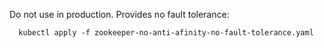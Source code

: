 Do not use in production. Provides no fault tolerance:
```
  kubectl apply -f zookeeper-no-anti-afinity-no-fault-tolerance.yaml
```
